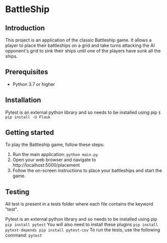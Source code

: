 # BattleShip

## Introduction
This project is an application of the classic Battleship game. It allows a player to place their battleships on a grid and take turns attacking the AI opponent's grid to sink their ships until one of the players have sunk all the ships.

## Prerequisites

- Python 3.7 or higher

## Installation
Pytest is an external python library and so needs to be installed using pip
`$ pip install -U Flask`

## Getting started
To play the Battleship game, follow these steps:
1) Run the main application:
   `python main.py`
2) Open your web browser and navigate to http://localhost:5000/placement
3) Follow the on-screen instructions to place your battleships and start the game.

## Testing
All test is present in a tests folder where each file contains the keyword "test". 

Pytest is an external python library and so needs to be installed using pip
`pip install pytest`
You will also need to install these plugins
``pip install pytest-depends
pip install pytest-cov``
To run the tests, use the following command:
`pytest`
